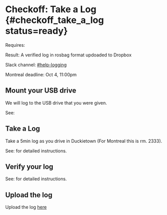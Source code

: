 # Checkoff: Take a Log {#checkoff_take_a_log status=ready}

<div class='requirements' markdown='1'>

Requires: [](#checkoff_assembly_configuration)

Result: A verified log in rosbag format updoaded to Dropbox

</div>

Slack channel: [#help-logging](https://duckietown.slack.com/archives/C78M6FL6L)

Montreal deadline: Oct 4, 11:00pm

## Mount your USB drive

We will log to the USB drive that you were given.

See: [](#mounting-usb)

## Take a Log

Take a 5min log as you drive in Duckietown (For Montreal this is rm. 2333).

See: [](#take-a-log) for detailed instructions.

## Verify your log

See: [](#verify-a-log) for detailed instructions.


## Upload the log

Upload the log [here](https://www.dropbox.com/request/0bESmFHuGHGNVBnce3XI)


